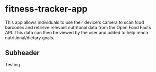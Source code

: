 # fitness-tracker-app

This app allows individuals to use their device's camera to scan food barcodes and retrieve relevant nutritonal data from the Open Food Facts API. This data can then be viewed by the user and added to help reach nutritional/dietary goals.

## Subheader

Testing.